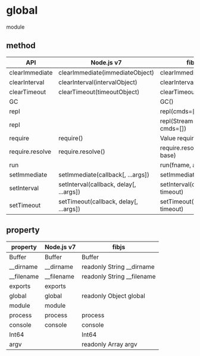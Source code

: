 # global

module

## method

|       API       |               Node.js v7                |            fibjs               |
|-----------------|-----------------------------------------|--------------------------------|
| clearImmediate  | clearImmediate(immediateObject)         | clearImmediate(t)              |
| clearInterval   | clearInterval(intervalObject)           | clearInterval(t)               |
| clearTimeout    | clearTimeout(timeoutObject)             | clearTimeout(t)                |
| GC              |                                         | GC()                           |
| repl            |                                         | repl(cmds=[])                  |
| repl            |                                         | repl(Stream out, cmds=[])      |
| require         | require()                               | Value require(id, base)        |
| require.resolve | require.resolve()                       | require.resovle(id, base)       |
| run             |                                         | run(fname, argv=[])            |
| setImmediate    | setImmediate(callback[, ...args])       | setImmediate(callback)         |
| setInterval     | setInterval(callback, delay[, ...args]) | setInterval(callback, timeout) |
| setTimeout      | setTimeout(callback, delay[, ...args])  | setTimeout(callback, timeout)  |

## property

| property  | Node.js v7 |           fibjs            |
|-----------|----------- |----------------------------|
|Buffer     | Buffer     | Buffer                     |
|__dirname  | __dirname  | readonly String __dirname  |
|__filename | __filename | readonly String __filename |
|exports    | exports    |                            |
|global     | global     | readonly Object global     |
|module     | module     |                            |
|process    | process    | process                    |
|console    | console    | console                    |
|Int64      |            | Int64                      |
|argv       |            | readonly Array 	argv      |

